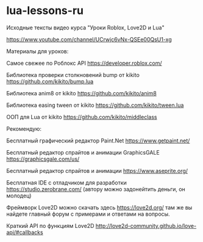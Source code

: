 # lua-lessons-ru
Исходные тексты видео курса "Уроки Roblox, Love2D и Lua"

https://www.youtube.com/channel/UCrwjc6vNx-QSEe00QsU1-xg

Материалы для уроков:

Самое свежее по Роблокс API https://developer.roblox.com/

Библиотека проверки столкновений bump от kikito https://github.com/kikito/bump.lua

Библиотека anim8 от kikito https://github.com/kikito/anim8

Библиотека easing tween от kikito https://github.com/kikito/tween.lua

ООП для Lua от kikito https://github.com/kikito/middleclass

Рекомендую:

Бесплатный графический редактор Paint.Net https://www.getpaint.net/

Бесплатный редактор спрайтов и анимации GraphicsGALE https://graphicsgale.com/us/

Бесплатный редактор спрайтов и анимации https://www.aseprite.org/

Бесплатная IDE с отладчиком для разработки https://studio.zerobrane.com/ (автору можно задонейтить деньги, он молодец)

Фреймворк Love2D можно скачать здесь https://love2d.org/ там же вы найдете главный форум с примерами и ответами на вопросы.

Краткий API по функциям Love2D http://love2d-community.github.io/love-api/#callbacks
